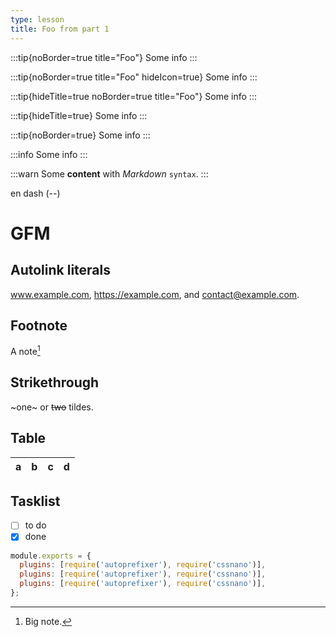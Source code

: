 ```yaml
---
type: lesson
title: Foo from part 1
---
```


:::tip{noBorder=true title="Foo"}
Some info
:::

:::tip{noBorder=true title="Foo" hideIcon=true}
Some info
:::

:::tip{hideTitle=true noBorder=true title="Foo"}
Some info
:::

:::tip{hideTitle=true}
Some info
:::

:::tip{noBorder=true}
Some info
:::

:::info
Some info
:::

:::warn
Some **content** with _Markdown_ `syntax`.
:::

en dash (--)

# GFM

## Autolink literals

www.example.com, https://example.com, and contact@example.com.

## Footnote

A note[^1]

[^1]: Big note.

## Strikethrough

~one~ or ~~two~~ tildes.

## Table

| a   | b   |   c |  d  |
| --- | :-- | --: | :-: |

## Tasklist

- [ ] to do
- [x] done

```js title="foo" del=/require/ collapse={2-3} add=module del=plugins "="
module.exports = {
  plugins: [require('autoprefixer'), require('cssnano')],
  plugins: [require('autoprefixer'), require('cssnano')],
  plugins: [require('autoprefixer'), require('cssnano')],
};
```
